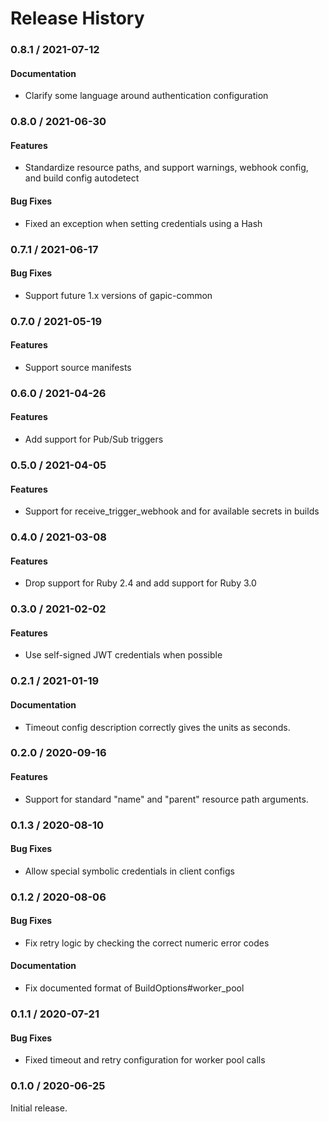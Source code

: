 # Release History

### 0.8.1 / 2021-07-12

#### Documentation

* Clarify some language around authentication configuration

### 0.8.0 / 2021-06-30

#### Features

* Standardize resource paths, and support warnings, webhook config, and build config autodetect

#### Bug Fixes

* Fixed an exception when setting credentials using a Hash

### 0.7.1 / 2021-06-17

#### Bug Fixes

* Support future 1.x versions of gapic-common

### 0.7.0 / 2021-05-19

#### Features

* Support source manifests

### 0.6.0 / 2021-04-26

#### Features

* Add support for Pub/Sub triggers

### 0.5.0 / 2021-04-05

#### Features

* Support for receive_trigger_webhook and for available secrets in builds

### 0.4.0 / 2021-03-08

#### Features

* Drop support for Ruby 2.4 and add support for Ruby 3.0

### 0.3.0 / 2021-02-02

#### Features

* Use self-signed JWT credentials when possible

### 0.2.1 / 2021-01-19

#### Documentation

* Timeout config description correctly gives the units as seconds.

### 0.2.0 / 2020-09-16

#### Features

* Support for standard "name" and "parent" resource path arguments.

### 0.1.3 / 2020-08-10

#### Bug Fixes

* Allow special symbolic credentials in client configs

### 0.1.2 / 2020-08-06

#### Bug Fixes

* Fix retry logic by checking the correct numeric error codes

#### Documentation

* Fix documented format of BuildOptions#worker_pool

### 0.1.1 / 2020-07-21

#### Bug Fixes

* Fixed timeout and retry configuration for worker pool calls

### 0.1.0 / 2020-06-25

Initial release.
